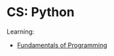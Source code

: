 # CS: Python

Learning:
- [Fundamentals of Programming](https://python.cs.southern.edu/pythonbook/pythonbook.pdf)

